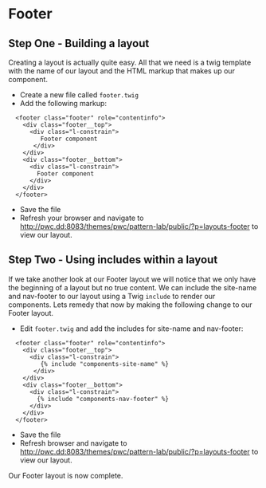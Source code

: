 # Footer

## Step One - Building a layout
Creating a layout is actually quite easy.  All that we need is a twig template with the name of our layout and the HTML markup that makes up our component.

- Create a new file called `footer.twig`
- Add the following markup:

```
  <footer class="footer" role="contentinfo">
    <div class="footer__top">
      <div class="l-constrain">
         Footer component
       </div>
    </div>
    <div class="footer__bottom">
      <div class="l-constrain">
        Footer component
      </div>
    </div>
  </footer>
```

- Save the file
- Refresh your browser and navigate to http://pwc.dd:8083/themes/pwc/pattern-lab/public/?p=layouts-footer to view our layout.

## Step Two - Using includes within a layout
If we take another look at our Footer layout we will notice that we only have the beginning of a layout but no true content.  We can include the site-name and nav-footer to our layout using a Twig `include` to render our components.  Lets remedy that now by making the following change to our Footer layout.

- Edit `footer.twig` and add the includes for site-name and nav-footer:

```
  <footer class="footer" role="contentinfo">
    <div class="footer__top">
      <div class="l-constrain">
         {% include "components-site-name" %}
       </div>
    </div>
    <div class="footer__bottom">
      <div class="l-constrain">
        {% include "components-nav-footer" %}
      </div>
    </div>
  </footer>
```

- Save the file
- Refresh browser and navigate to http://pwc.dd:8083/themes/pwc/pattern-lab/public/?p=layouts-footer to view our layout.

Our Footer layout is now complete.
